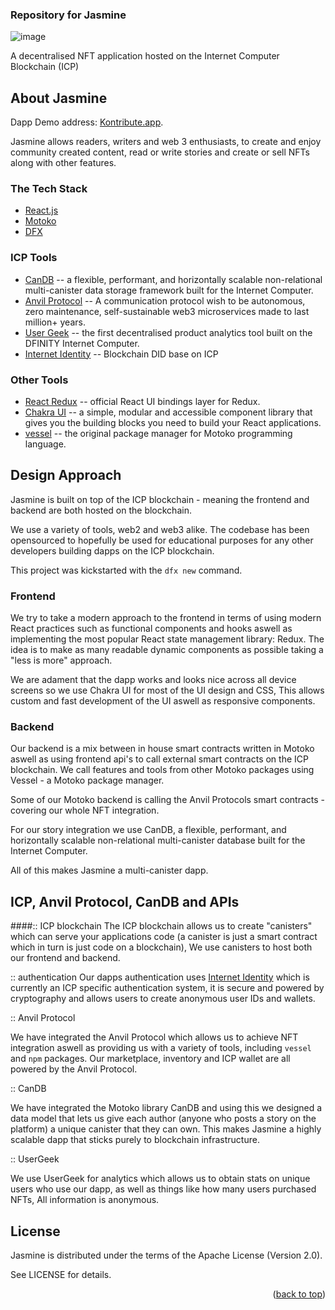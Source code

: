 <h3 align="left">Repository for Jasmine</h3>

![image](https://github.com/xiaoyuanxun/Jasmine/assets/53613219/03c09d93-641b-45dc-baec-15ac62ef10d0)

<div align="center" id="top">
  <p align="left">
    A decentralised NFT application hosted on the Internet Computer Blockchain (ICP)
  </p>
</div>


## About Jasmine

Dapp Demo address: [Kontribute.app](https://kontribute.app).

Jasmine allows readers, writers and web 3 enthusiasts, to create and enjoy community created content, read or write stories and create or sell NFTs along with other features.


### The Tech Stack

* [React.js](https://reactjs.org/)
* [Motoko](https://internetcomputer.org/docs/current/developer-docs/build/languages/motoko/)
* [DFX](https://internetcomputer.org/docs/current/references/cli-reference/dfx-parent/)

### ICP Tools

* [CanDB](https://github.com/canscale/CanDB)    -- a flexible, performant, and horizontally scalable non-relational multi-canister data storage framework built for the Internet Computer.
* [Anvil Protocol](https://docs.nftanvil.com/docs/sdk/js)  -- A communication protocol wish to be autonomous, zero maintenance, self-sustainable web3 microservices made to last million+ years.
* [User Geek](https://usergeek.app/)   -- the first decentralised product analytics tool
built on the DFINITY Internet Computer.
* [Internet Identity](https://internetcomputer.org/docs/current/tokenomics/identity-auth/what-is-ic-identity/)  -- Blockchain DID base on ICP

### Other Tools

* [React Redux](https://react-redux.js.org/)   -- official React UI bindings layer for Redux.
* [Chakra UI](https://chakra-ui.com/)          -- a simple, modular and accessible component library that gives you the building blocks you need to build your React applications.
* [vessel](https://github.com/dfinity/vessel)  -- the original package manager for Motoko programming language.


## Design Approach

Jasmine is built on top of the ICP blockchain - meaning the frontend and backend are both hosted on the blockchain. 

We use a variety of tools, web2 and web3 alike. The codebase has been opensourced to hopefully be used for educational purposes for any other developers building dapps on the ICP blockchain. 

This project was kickstarted with the `dfx new` command. 

### Frontend

We try to take a modern approach to the frontend in terms of using modern React practices such as functional components and hooks aswell as implementing the most popular React state management library: Redux. The idea is to make as many readable dynamic components as possible taking a "less is more" approach. 

We are adament that the dapp works and looks nice across all device screens so we use Chakra UI for most of the UI design and CSS, This allows custom and fast development of the UI aswell as responsive components.

### Backend

Our backend is a mix between in house smart contracts written in Motoko aswell as using frontend api's to call external smart contracts on the ICP blockchain. We call features and tools from other Motoko packages using Vessel - a Motoko package manager. 

Some of our Motoko backend is calling the Anvil Protocols smart contracts - covering our whole NFT integration. 

For our story integration we use CanDB, a flexible, performant, and horizontally scalable non-relational multi-canister database built for the Internet Computer. 

All of this makes Jasmine a multi-canister dapp.

## ICP, Anvil Protocol, CanDB and APIs

####:: ICP blockchain
The ICP blockchain allows us to create "canisters" which can serve your applications code (a canister is just a smart contract which in turn is just code on a blockchain), We use canisters to host both our frontend and backend. 

:: authentication
Our dapps authentication uses [Internet Identity](https://internetcomputer.org/docs/current/tokenomics/identity-auth/what-is-ic-identity/) which is currently an ICP specific authentication system, it is secure and powered by cryptography and allows users to create anonymous user IDs and wallets. 

:: Anvil Protocol

We have integrated the Anvil Protocol which allows us to achieve NFT integration aswell as providing us with a variety of tools, including `vessel` and `npm` packages. Our marketplace, inventory and ICP wallet are all powered by the Anvil Protocol. 

:: CanDB

We have integrated the Motoko library CanDB and using this we designed a data model that lets us give each author (anyone who posts a story on the platform) a unique canister that they can own. This makes Jasmine a highly scalable dapp that sticks purely to blockchain infrastructure. 

:: UserGeek

We use UserGeek for analytics which allows us to obtain stats on unique users who use our dapp, as well as things like how many users purchased NFTs, All information is anonymous.

## License
Jasmine is distributed under the terms of the Apache License (Version 2.0).

See LICENSE for details.

<p align="right">(<a href="#top">back to top</a>)</p>
